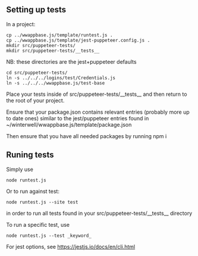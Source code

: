 
## Setting up tests

In a project:

	cp ../wwappbase.js/template/runtest.js .
	cp ../wwappbase.js/template/jest-puppeteer.config.js .
	mkdir src/puppeteer-tests/
	mkdir src/puppeteer-tests/__tests__

NB: these directories are the jest+puppeteer defaults

	cd src/puppeteer-tests/
	ln -s ../../../logins/test/Credentials.js
	ln -s ../../../wwappbase.js/test-base


Place your tests inside of src/puppeteer-tests/\_\_tests\_\_  and then return to the root of your project.

Ensure that your package.json contains relevant entries (probably more up to date ones) similar to 
the jest/puppeteer entries found in ~/winterwell/wwappbase.js/template/package.json

Then ensure that you have all needed packages by running npm i

## Runing tests

Simply use

	node runtest.js

Or to run against test:

	node runtest.js --site test

in order to run all tests found in your src/puppeteer-tests/\_\_tests\_\_ directory

To run a specific test, use

	node runtest.js --test _keyword_

For jest options, see https://jestjs.io/docs/en/cli.html

